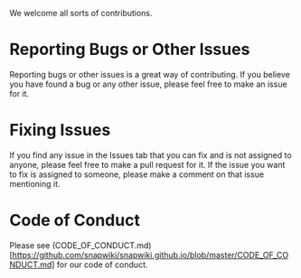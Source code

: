 We welcome all sorts of contributions.

# Reporting Bugs or Other Issues

Reporting bugs or other issues is a great way of contributing. If you believe you have found a bug or any other issue, please feel free to make an issue for it.

# Fixing Issues

If you find any issue in the Issues tab that you can fix and is not assigned to anyone, please feel free to make a pull request for it. If the issue you want to fix is assigned to someone, please make a comment on that issue mentioning it.

# Code of Conduct

Please see (CODE_OF_CONDUCT.md)[https://github.com/snapwiki/snapwiki.github.io/blob/master/CODE_OF_CONDUCT.md] for our code of conduct.
